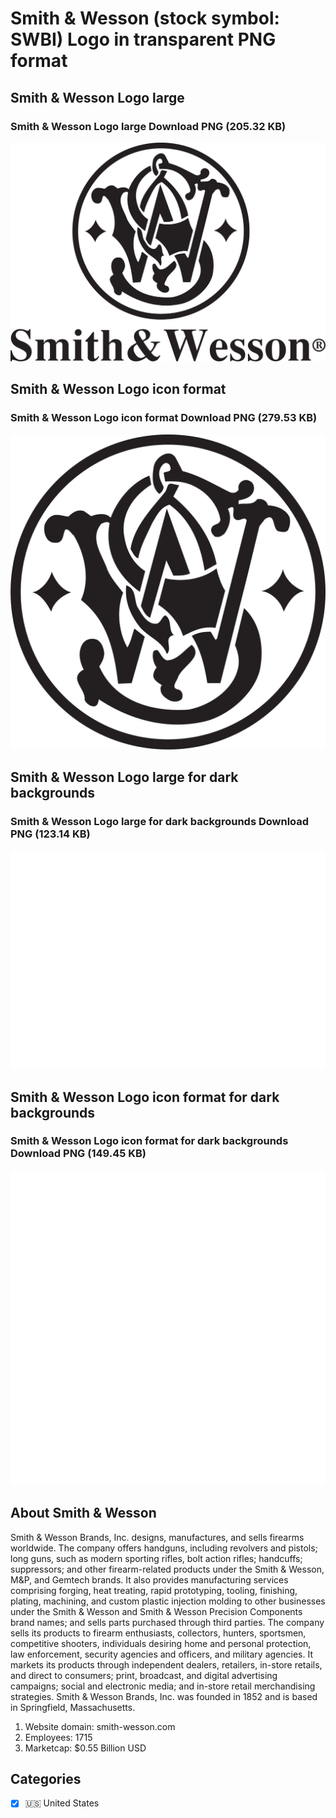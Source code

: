 # Smith & Wesson (stock symbol: SWBI) Logo in transparent PNG format

## Smith & Wesson Logo large

### Smith & Wesson Logo large Download PNG (205.32 KB)

![Smith & Wesson Logo large Download PNG (205.32 KB)](/img/orig/SWBI_BIG-1dd548ce.png)

## Smith & Wesson Logo icon format

### Smith & Wesson Logo icon format Download PNG (279.53 KB)

![Smith & Wesson Logo icon format Download PNG (279.53 KB)](/img/orig/SWBI-966735c2.png)

## Smith & Wesson Logo large for dark backgrounds

### Smith & Wesson Logo large for dark backgrounds Download PNG (123.14 KB)

![Smith & Wesson Logo large for dark backgrounds Download PNG (123.14 KB)](/img/orig/SWBI_BIG.D-a400a48b.png)

## Smith & Wesson Logo icon format for dark backgrounds

### Smith & Wesson Logo icon format for dark backgrounds Download PNG (149.45 KB)

![Smith & Wesson Logo icon format for dark backgrounds Download PNG (149.45 KB)](/img/orig/SWBI.D-2bd54159.png)

## About Smith & Wesson

Smith & Wesson Brands, Inc. designs, manufactures, and sells firearms worldwide. The company offers handguns, including revolvers and pistols; long guns, such as modern sporting rifles, bolt action rifles; handcuffs; suppressors; and other firearm-related products under the Smith & Wesson, M&P, and Gemtech brands. It also provides manufacturing services comprising forging, heat treating, rapid prototyping, tooling, finishing, plating, machining, and custom plastic injection molding to other businesses under the Smith & Wesson and Smith & Wesson Precision Components brand names; and sells parts purchased through third parties. The company sells its products to firearm enthusiasts, collectors, hunters, sportsmen, competitive shooters, individuals desiring home and personal protection, law enforcement, security agencies and officers, and military agencies. It markets its products through independent dealers, retailers, in-store retails, and direct to consumers; print, broadcast, and digital advertising campaigns; social and electronic media; and in-store retail merchandising strategies. Smith & Wesson Brands, Inc. was founded in 1852 and is based in Springfield, Massachusetts.

1. Website domain: smith-wesson.com
2. Employees: 1715
3. Marketcap: $0.55 Billion USD


## Categories
- [x] 🇺🇸 United States
